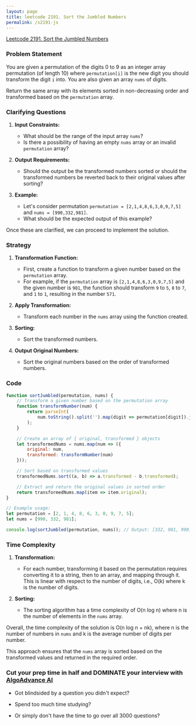 ```yaml
---
layout: page
title: leetcode 2191. Sort the Jumbled Numbers
permalink: /s2191-js
---
```

[Leetcode 2191. Sort the Jumbled Numbers](https://algoadvance.github.io/algoadvance/l2191)
### Problem Statement

You are given a permutation of the digits 0 to 9 as an integer array permutation (of length 10) where `permutation[i]` is the new digit you should transform the digit `i` into. You are also given an array `nums` of digits. 

Return the same array with its elements sorted in non-decreasing order and transformed based on the `permutation` array.

### Clarifying Questions

1. **Input Constraints:**
   - What should be the range of the input array `nums`?
   - Is there a possibility of having an empty `nums` array or an invalid `permutation` array?

2. **Output Requirements:**
   - Should the output be the transformed numbers sorted or should the transformed numbers be reverted back to their original values after sorting?

3. **Example:**
   - Let's consider permutation `permutation = [2,1,4,8,6,3,0,9,7,5]` and `nums = [990,332,981]`.
   - What should be the expected output of this example?

Once these are clarified, we can proceed to implement the solution.

### Strategy

1. **Transformation Function:**
   - First, create a function to transform a given number based on the `permutation` array.
   - For example, if the `permutation` array is `[2,1,4,8,6,3,0,9,7,5]` and the given number is `981`, the function should transform `9` to `5`, `8` to `7`, and `1` to `1`, resulting in the number `571`.

2. **Apply Transformation:**
   - Transform each number in the `nums` array using the function created.

3. **Sorting:**
   - Sort the transformed numbers.

4. **Output Original Numbers:**
   - Sort the original numbers based on the order of transformed numbers.

### Code

```javascript
function sortJumbled(permutation, nums) {
    // Transform a given number based on the permutation array
    function transformNumber(num) {
        return parseInt(
            num.toString().split('').map(digit => permutation[digit]).join('')
        );
    }

    // Create an array of { original, transformed } objects
    let transformedNums = nums.map(num => ({
        original: num,
        transformed: transformNumber(num)
    }));

    // Sort based on transformed values
    transformedNums.sort((a, b) => a.transformed - b.transformed);

    // Extract and return the original values in sorted order
    return transformedNums.map(item => item.original);
}

// Example usage:
let permutation = [2, 1, 4, 8, 6, 3, 0, 9, 7, 5];
let nums = [990, 332, 981];

console.log(sortJumbled(permutation, nums)); // Output: [332, 981, 990]
```

### Time Complexity

1. **Transformation:**
   - For each number, transforming it based on the permutation requires converting it to a string, then to an array, and mapping through it. This is linear with respect to the number of digits, i.e., O(k) where k is the number of digits.

2. **Sorting:**
   - The sorting algorithm has a time complexity of O(n log n) where n is the number of elements in the `nums` array.

Overall, the time complexity of the solution is O(n log n + nk), where n is the number of numbers in `nums` and k is the average number of digits per number.

This approach ensures that the `nums` array is sorted based on the transformed values and returned in the required order.


### Cut your prep time in half and DOMINATE your interview with [AlgoAdvance AI](https://algoAdvance.com)

- Got blindsided by a question you didn't expect?

- Spend too much time studying?

- Or simply don't have the time to go over all 3000 questions?

